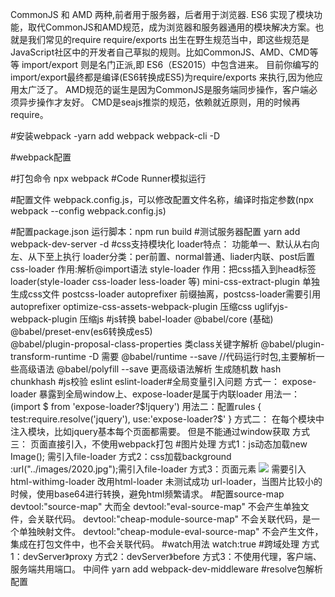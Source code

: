 CommonJS 和 AMD 两种,前者用于服务器，后者用于浏览器.
ES6 实现了模块功能，取代CommonJS和AMD规范，成为浏览器和服务器通用的模块解决方案。也就是我们常见的require
require/exports 出生在野生规范当中，即这些规范是JavaScript社区中的开发者自己草拟的规则。比如CommonJS、AMD、CMD等等
import/export 则是名门正派,即 ES6（ES2015）中包含进来。
目前你编写的import/export最终都是编译(ES6转换成ES5)为require/exports 来执行,因为他应用太广泛了。
AMD规范的诞生是因为CommonJS是服务端同步操作，客户端必须异步操作才友好。
CMD是seajs推崇的规范，依赖就近原则，用的时候再require。

#安装webpack
    -yarn add webpack webpack-cli -D

#webpack配置

#打包命令
    npx webpack
#Code Runner模拟运行

#配置文件
    webpack.config.js，可以修改配置文件名称，编译时指定参数(npx webpack --config  webpack.config.js)

#配置package.json 
    运行脚本：npm run build 
#测试服务器配置
    yarn add webpack-dev-server -d
#css支持模块化
    loader特点： 功能单一、默认从右向左、从下至上执行
    loader分类：per前置、normal普通、liader内联、post后置
    css-loader 作用:解析@import语法 
    style-loader 作用：把css插入到head标签
    loader(style-loader     css-loader    less-loader  等)
    mini-css-extract-plugin 单独生成css文件
    postcss-loader  autoprefixer    前缀抽离，postcss-loader需要引用autoprefixer
    optimize-css-assets-webpack-plugin      压缩css
    uglifyjs-webpack-plugin     压缩js
#js转换
    babel-loader    @babel/core (基础)    @babel/preset-env(es6转换成es5)    
    @babel/plugin-proposal-class-properties  类class关键字解析
    @babel/plugin-transform-runtime -D 需要 @babel/runtime --save  //代码运行时包,主要解析一些高级语法
    @babel/polyfill --save  更高级语法解析
    生成随机数  hash  chunkhash 
#js校验
    eslint  eslint-loader#全局变量引入问题
    方式一：
        expose-loader 暴露到全局window上、expose-loader是属于内联loader
        用法一：(import $ from 'expose-loader?$!jquery')
        用法二：配置rules
            {
                test:require.resolve('jquery'),
                use:'expose-loader?$'
            }
    方式二：
        在每个模块中注入模块，比如jquery基本每个页面都需要。 但是不能通过window获取
    方式三：
        页面直接引入，不使用webpack打包
#图片处理
    方式1：js动态加载new Image(); 需引入file-loader
    方式2：css加载background :url("../images/2020.jpg");需引入file-loader
    方式3：页面元素 <img src="../images/zyx.png" /> 需要引入html-withimg-loader 改用html-loader 未测试成功
    url-loader，当图片比较小的时候，使用base64进行转换，避免html频繁请求。
#配置source-map
    devtool:"source-map"    大而全
    devtool:"eval-source-map" 不会产生单独文件，会关联代码。
    devtool:"cheap-module-source-map"  不会关联代码，是一个单独映射文件。
    devtool:"cheap-module-eval-source-map" 不会产生文件，集成在打包文件中，也不会关联代码。
#watch用法
    watch:true
#跨域处理
    方式1：devServer》proxy
    方式2：devServer》before
    方式3：不使用代理，客户端、服务端共用端口。
        中间件 yarn add webpack-dev-middleware
#resolve包解析    配置

